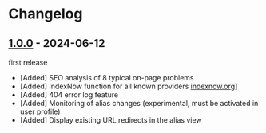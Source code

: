# Changelog

[//]: <> (
Types of changes
    Added for new features.
    Changed for changes in existing functionality.
    Deprecated for soon-to-be removed features.
    Removed for now removed features.
    Fixed for any bug fixes.
    Security in case of vulnerabilities.
)

## [1.0.0](https://github.com/pdir/contao-seo-plugin/tree/1.0.0) - 2024-06-12

first release

- [Added] SEO analysis of 8 typical on-page problems
- [Added] IndexNow function for all known providers [indexnow.org](https://www.indexnow.org/faq)]
- [Added] 404 error log feature
- [Added] Monitoring of alias changes (experimental, must be activated in user profile)
- [Added] Display existing URL redirects in the alias view
